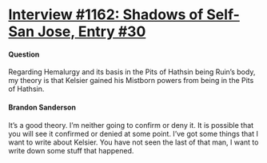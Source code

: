 # [Interview #1162: Shadows of Self-San Jose, Entry #30](https://www.theoryland.com/intvmain.php?i=1162#30)

#### Question

Regarding Hemalurgy and its basis in the Pits of Hathsin being Ruin’s body, my theory is that Kelsier gained his Mistborn powers from being in the Pits of Hathsin.

#### Brandon Sanderson

It’s a good theory. I’m neither going to confirm or deny it. It is possible that you will see it confirmed or denied at some point. I’ve got some things that I want to write about Kelsier. You have not seen the last of that man, I want to write down some stuff that happened.

